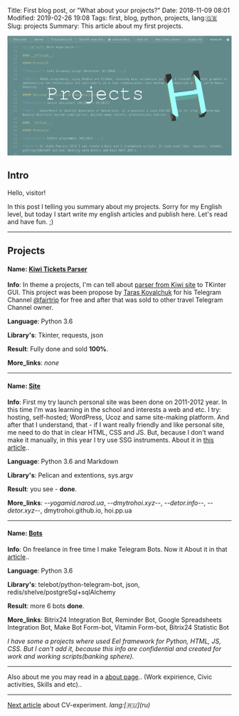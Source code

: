 Title: First blog post, or "What about your projects?"
Date: 2018-11-09 08:01
Modified: 2019-02-26 19:08
Tags: first, blog, python, projects, lang:[🇬🇧](en)
Slug: projects
Summary: This article about my first projects.

![Dmytro Hoi Projects](/images/blog_projects.png)

## Intro

Hello, visitor!

In this post I telling you summary about my projects. Sorry for my English level, but today I start write my english articles and publish here. Let's read and have fun. ;)

-----

## Projects

#### Name: [Kiwi Tickets Parser](/projects/kiwi_tickets_parser)
**Info**: In theme a projects, I'm can tell about [parser from Kiwi site](/projects/kiwi_tickets_parser) to TKinter GUI. This project was been propose by [Taras Kovalchuk](http://fb.com/tskovalchuk) for his Telegram Channel [@fairtrip](http://t.me/fairtrip) for free and after that was sold to other travel Telegram Channel owner.

**Language**: Python 3.6

**Library's**: Tkinter, requests, json

**Result**: Fully done and sold **100%**.

**More_links**: _none_

-----

#### Name: [Site](/projects/site)
**Info**: First my try launch personal site was been done on 2011-2012 year. In this time I'm was learning in the school and interests a web and etc. I try: hosting, self-hosted; WordPress, Ucoz and same site-making platform. And after that I understand, that - if I want really friendly and like personal site, me need to do that in clear HTML, CSS and JS. But, because I don't wand make it manually, in this year I try use SSG instruments. About it in [this article](/projects/site)..

**Language**: Python 3.6 and Markdown

**Library's**: Pelican and extentions, sys.argv

**Result**: you see - **done**.

**More_links**: _--yogamid.narod.ua_, _--dmytrohoi.xyz--_, _--detor.info--_, _--detor.xyz--_, dmytrohoi.github.io, hoi.pp.ua

-----

#### Name: [Bots](/projects/bots)
**Info**: On freelance in free time I make Telegram Bots. Now it  About it in that [article](/projects/bots)..

**Language**: Python 3.6

**Library's**: telebot/python-telegram-bot, json, redis/shelve/postgreSql+sqlAlchemy

**Result**: more 6 bots **done**.

**More_links**: Bitrix24 Integration Bot, Reminder Bot, Google Spreadsheets Integration Bot, Make Bot Form-bot, Vitamin Form-bot, Bitrix24 Statistic Bot

_I have some a projects where used Eel framework for Python, HTML, JS, CSS. But I can't add it, because this info are confidential and created for work and working scripts(banking sphere)._

-----

Also about me you may read in a [about page](/about.html).. (Work expirience, Civic activities, Skills and etc)..

-----

[Next article](/blog/cv) about CV-experiment. _lang:\[🇷🇺\]\(ru\)_
